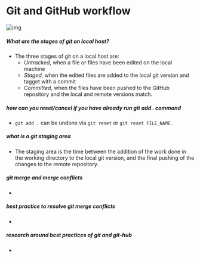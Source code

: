 # Git and GitHub workflow

![img](https://i.imgur.com/92warx2.png)

##### What are the stages of git on local host?
- The three stages of git on a local host are:
	- *Untracked*, when a file or files have been edited on the local machine
	- *Staged*, when the edited files are added to the local git version and tagget with a commit
	- *Committed*, when the files have been pushed to the GitHub repository and the local and remote versions match.

##### how can you reset/cancel if you have already run git add . command
- `git add .` can be undone via `git reset` or `git reset FILE_NAME`.

##### what is a git staging area
- The staging area is the time between the addition of the work done in the working directory to the local git version, and the final pushing of the changes to the remote repository.

##### git merge and merge conflicts 
- 

##### best practice to resolve git merge conflicts
- 

##### research around best practices of git and git-hub
- 
